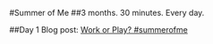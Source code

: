 #Summer of Me
##3 months. 30 minutes. Every day.

##Day 1
Blog post: [Work or Play? #summerofme](https://medium.com/@christinatruong/work-or-play-52f9e08180a)
